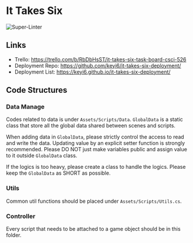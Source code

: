 # It Takes Six

![Super-Linter](https://github.com/CSCI-526/spring-2024-project-tuesday-it-takes-six/actions/workflows/super-lint.yml/badge.svg)

## Links
- Trello: https://trello.com/b/RbDbHsST/it-takes-six-task-board-csci-526
- Deployment Repo: https://github.com/keyi6/it-takes-six-deployment/
- Deployment List: https://keyi6.github.io/it-takes-six-deployment/


## Code Structures
### Data Manage
Codes related to data is under `Assets/Scripts/Data`. `GlobalData` is a static class that store all the global data shared between scenes and scripts.

When adding data in `GlobalData`, please strictly control the access to read and write the data. Updating value by an explicit setter function is strongly recommended. Please DO NOT just make variables public and assign value to it outside `GlobalData` class.

If the logics is too heavy, please create a class to handle the logics. Please keep the `GlobalData` as SHORT as possible.


### Utils
Common util functions should be placed under `Assets/Scripts/Utils.cs`.


### Controller
Every script that needs to be attached to a game object should be in this folder.

